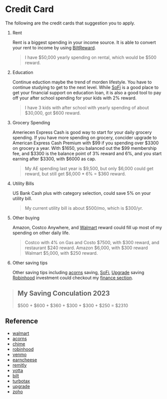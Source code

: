 # Credit Card

The following are the credit cards that suggestion you to apply.

1. Rent

    Rent is a biggest spending in your income source. It is able to convert your rent to 
    income by using [BiltReward](https://bilt.page/r/6CHS-4V08).

    > I have $50,000 yearly spending on rental, which would be $500 reward.

2. Education

    Continue eduction maybe the trend of morden lifestyle. You have to continue
    studying to get to the next level. While [SoFi](https://www.sofi.com/invite/money?gcp=ec7c2ef2-58ff-4287-8d7a-ebf24d28fe1b&isAliasGcp=false) 
    is a good place to get your financial support on education loan, it is also 
    a good tool to pay off your after school spending for your kids with 2% reward.

    > I have 3 kids with after school with yearly spending of about $30,000, got $600 reward.

3. Grocery Spending

    Ameriecen Express Cash is good way to start for your daily grocery spending.
    If you have more spending on grocery, concider upgrade to American Express Cash
    Premium with $99 if you spending over $3300 on grocery a year. With $1650, you 
    balanced out the $99 membership fee, and $3300 is the balance point of 3% reward
    and 6%, and you start earning after $3300, with $6000 as cap.

    > My AE spending last year is $9,500, but only $6,000 could get reward, but still
    > get $6,000 * 6% = $360 reward.

4. Utility Bills

    US Bank Cash plus with category selection, could save 5% on your utility bill. 

    > My current utility bill is about $500/mo, which is $300/yr.

5. Other buying

    Amazon, Costco Anywhere, and [Walmart](https://goto.walmart.com/c/4644081/1398372/16662?sourceid=imp_000011112222333344&veh=aff&u=https%3A%2F%2Fwww.walmart.com) 
    reward could fill up most of my spending on other daily life.

    > Costco with 4% on Gas and Costo $7500, with $300 reward, and restaurant $240 reward.
    > Amazon $6,000, with $300 reward
    > Walmart $5,000, with $250 reward.

6. Other saving tips

    Other saving tips including [acorns](https://share.acorns.com/weijingjaylin) saving,
    [SoFi](https://www.sofi.com/invite/money?gcp=ec7c2ef2-58ff-4287-8d7a-ebf24d28fe1b&isAliasGcp=false), 
    [Upgrade](https://upgrade.com/r/WLExkMczo9) saving [Robinhood](https://join.robinhood.com/weijinl2) 
    investment could checkout my [finance section](/lifestyle/#/finance).

> ## My Saving Conculation 2023
> $500 + $600 + $360 + $300 + $300 + $250 = $2310

## Reference

* [walmart](https://goto.walmart.com/c/4644081/1398372/16662?sourceid=imp_000011112222333344&veh=aff&u=https%3A%2F%2Fwww.walmart.com)
* [acorns](https://share.acorns.com/weijingjaylin)
* [chime](https://chime.com/r/weijinglin)
* [robinhood](https://join.robinhood.com/weijinl2)
* [venmo](https://get.venmo.com/DcgQWb9Eaqb)
* [earncheese](https://link.earncheese.com/valF/9123ede8)
* [remitly](http://remit.ly/1d41t9r)
* [yotta](https://members.withyotta.com/register?code=WEIJING3)
* [bilt](https://bilt.page/r/6CHS-4V08)
* [turbotax](https://turbo.tax/ab8scatw)
* [upgrade](https://upgrade.com/r/WLExkMczo9)
* [zoho](https://go.zoho.com/r0w)
